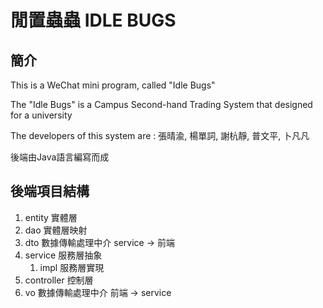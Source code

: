 # 閒置蟲蟲 IDLE BUGS
## 簡介

This is a WeChat mini program, called "Idle Bugs"

The "Idle Bugs" is a Campus Second-hand Trading System that designed for a university

The developers of this system are : 張晴渝, 楊單詞, 謝杭靜, 普文平, 卜凡凡

後端由Java語言編寫而成
## 後端項目結構
1. entity 實體層
2. dao 實體層映射
3. dto 數據傳輸處理中介 service -> 前端
4. service 服務層抽象 
   1. impl 服務層實現
5. controller 控制層
6. vo 數據傳輸處理中介 前端 -> service

